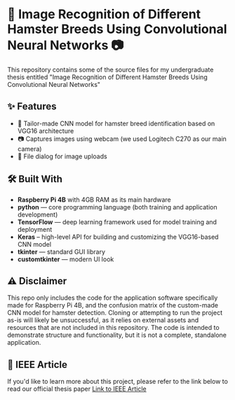 # 🐹 Image Recognition of Different Hamster Breeds Using Convolutional Neural Networks 📷 
This repository contains some of the source files for my undergraduate thesis entitled "Image Recognition of Different Hamster Breeds Using Convolutional Neural Networks"

## ✨ Features
- 🤖 Tailor-made CNN model for hamster breed identification based on VGG16 architecture
- 📷 Captures images using webcam (we used Logitech C270 as our main camera)
- 📁 File dialog for image uploads

## 🛠️ Built With
- **Raspberry Pi 4B** with 4GB RAM as its main hardware
- **python** — core programming language (both training and application development)
- **TensorFlow** — deep learning framework used for model training and deployment
- **Keras** – high-level API for building and customizing the VGG16-based CNN model
- **tkinter** — standard GUI library
- **customtkinter** — modern UI look

## ⚠️ Disclaimer
This repo only includes the code for the application software specifically made for Raspberry Pi 4B, and the confusion matrix of the custom-made CNN model for hamster detection. Cloning or attempting to run the project as-is will likely be unsuccessful, as it relies on external assets and resources that are not included in this repository. The code is intended to demonstrate structure and functionality, but it is not a complete, standalone application.

## 📖 IEEE Article
If you'd like to learn more about this project, please refer to the link below to read our official thesis paper
[Link to IEEE Article](https://ieeexplore.ieee.org/document/10730364)
